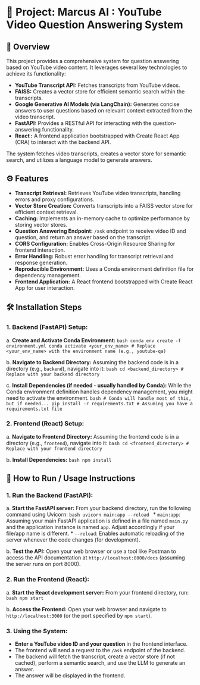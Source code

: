 # 📌 Project: Marcus AI : YouTube Video Question Answering System

## 🧠 Overview

This project provides a comprehensive system for question answering based on YouTube video content. It leverages several key technologies to achieve its functionality:

*   **YouTube Transcript API:** Fetches transcripts from YouTube videos.
*   **FAISS:** Creates a vector store for efficient semantic search within the transcripts.
*   **Google Generative AI Models (via LangChain):** Generates concise answers to user questions based on relevant context extracted from the video transcript.
*   **FastAPI:** Provides a RESTful API for interacting with the question-answering functionality.
*   **React :** A frontend application bootstrapped with Create React App (CRA) to interact with the backend API.

The system fetches video transcripts, creates a vector store for semantic search, and utilizes a language model to generate answers. 

## ⚙️ Features

*   **Transcript Retrieval:** Retrieves YouTube video transcripts, handling errors and proxy configurations.
*   **Vector Store Creation:** Converts transcripts into a FAISS vector store for efficient context retrieval.
*   **Caching:** Implements an in-memory cache to optimize performance by storing vector stores.
*   **Question Answering Endpoint:** `/ask` endpoint to receive video ID and question, and return an answer based on the transcript.
*   **CORS Configuration:** Enables Cross-Origin Resource Sharing for frontend interaction.
*   **Error Handling:** Robust error handling for transcript retrieval and response generation.
*   **Reproducible Environment:**  Uses a Conda environment definition file for dependency management.
*   **Frontend Application:** A React frontend bootstrapped with Create React App for user interaction.

## 🛠️ Installation Steps

### 1. Backend (FastAPI) Setup:

   a.  **Create and Activate Conda Environment:**
       ```bash
       conda env create -f environment.yml
       conda activate <your_env_name> # Replace <your_env_name> with the environment name (e.g., youtube-qa)
       ```

   b.  **Navigate to Backend Directory:**  Assuming the backend code is in a directory (e.g., `backend`), navigate into it:
       ```bash
       cd <backend_directory> # Replace with your backend directory
       ```

   c.  **Install Dependencies (if needed - usually handled by Conda):**  While the Conda environment definition handles dependency management, you might need to activate the environment.
       ```bash
       # Conda will handle most of this, but if needed...
       pip install -r requirements.txt # Assuming you have a requirements.txt file
       ```

### 2. Frontend (React) Setup:

   a.  **Navigate to Frontend Directory:** Assuming the frontend code is in a directory (e.g., `frontend`), navigate into it:
       ```bash
       cd <frontend_directory> # Replace with your frontend directory
       ```

   b.  **Install Dependencies:**
       ```bash
       npm install
       ```



## 🚀 How to Run / Usage Instructions

### 1. Run the Backend (FastAPI):

   a.  **Start the FastAPI server:**  From your backend directory, run the following command using Uvicorn:
       ```bash
       uvicorn main:app --reload
       ```
       *   `main:app`:  Assuming your main FastAPI application is defined in a file named `main.py` and the application instance is named `app`.  Adjust accordingly if your file/app name is different.
       *   `--reload`: Enables automatic reloading of the server whenever the code changes (for development).

   b.  **Test the API:**  Open your web browser or use a tool like Postman to access the API documentation at `http://localhost:8000/docs` (assuming the server runs on port 8000).

### 2. Run the Frontend (React):

   a.  **Start the React development server:** From your frontend directory, run:
       ```bash
       npm start
       ```

   b.  **Access the Frontend:** Open your web browser and navigate to `http://localhost:3000` (or the port specified by `npm start`).

### 3.  Using the System:

   *   **Enter a YouTube video ID and your question** in the frontend interface.
   *   The frontend will send a request to the `/ask` endpoint of the backend.
   *   The backend will fetch the transcript, create a vector store (if not cached), perform a semantic search, and use the LLM to generate an answer.
   *   The answer will be displayed in the frontend.
